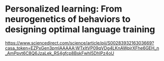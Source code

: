 
# Personalized learning: From neurogenetics of behaviors to designing optimal language training
https://www.sciencedirect.com/science/article/pii/S0028393216303669?casa_token=EZPxGen3pmIAAAAA:WTxItVP09qVDg4LKnAWpjrXFhe6GEH_n_AmPpvt6C8Q6JzaLek_RS4gfcp8BskFwhI5DhIPz4oU


